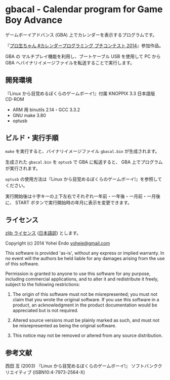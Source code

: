 # gbacal - Calendar program for Game Boy Advance

ゲームボーイアドバンス (GBA) 上でカレンダーを表示するプログラムです。

『[プロ生ちゃん #カレンダープログラミング プチコンテスト 2014](http://pronama.azurewebsites.net/2014/10/12/calendar-programming-contest/)』参加作品。

GBA の マルチプレイ機能を利用し、ブートケーブル USB を使用して PC から GBA へバイナリイメージファイルを転送することで実行します。

## 開発環境

『Linux から目覚めるぼくらのゲームボーイ!』付属 KNOPPIX 3.3 日本語版 CD-ROM

* ARM 用 binutils 2.14・GCC 3.3.2
* GNU make 3.80
* optusb

## ビルド・実行手順

`make` を実行すると、バイナリイメージファイル `gbacal.bin` が生成されます。

生成された `gbacal.bin` を `optusb` で GBA に転送すると、 GBA 上でプログラムが実行されます。

`optusb` の使用方法は『Linux から目覚めるぼくらのゲームボーイ!』を参照してください。

実行開始後は十字キーの上下左右でそれぞれ一年前・一年後・一月前・一月後に、 START ボタンで実行開始時の年月に表示を変更できます。

## ライセンス

[zlib ライセンス](http://opensource.org/licenses/Zlib) ([日本語訳](http://sourceforge.jp/projects/opensource/wiki/licenses%2Fzlib_libpng_license)) とします。

Copyright (c) 2014 Yohei Endo <yoheie@gmail.com>

This software is provided 'as-is', without any express or implied warranty. In no event will the authors be held liable for any damages arising from the use of this software.

Permission is granted to anyone to use this software for any purpose, including commercial applications, and to alter it and redistribute it freely, subject to the following restrictions:

1. The origin of this software must not be misrepresented; you must not claim that you wrote the original software. If you use this software in a product, an acknowledgment in the product documentation would be appreciated but is not required.

2. Altered source versions must be plainly marked as such, and must not be misrepresented as being the original software.

3. This notice may not be removed or altered from any source distribution.

## 参考文献

西田 亙 (2003) 『Linux から目覚めるぼくらのゲームボーイ!』 ソフトバンククリエイティブ (ISBN10:4-7973-2564-X)

